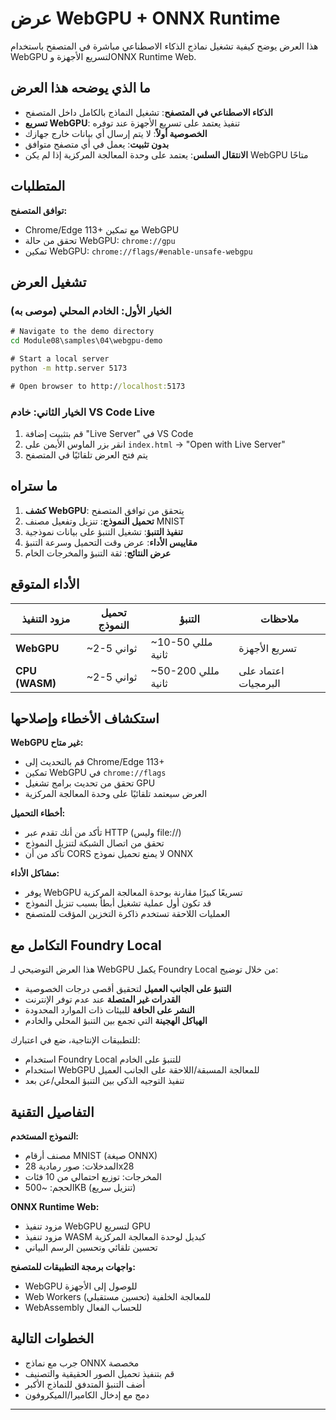 <!--
CO_OP_TRANSLATOR_METADATA:
{
  "original_hash": "7a474b8e201d5316c0095cdbc3bf0555",
  "translation_date": "2025-09-24T13:46:53+00:00",
  "source_file": "Module08/samples/04/webgpu-demo/README.md",
  "language_code": "ar"
}
-->
# عرض WebGPU + ONNX Runtime

هذا العرض يوضح كيفية تشغيل نماذج الذكاء الاصطناعي مباشرة في المتصفح باستخدام WebGPU لتسريع الأجهزة وONNX Runtime Web.

## ما الذي يوضحه هذا العرض

- **الذكاء الاصطناعي في المتصفح**: تشغيل النماذج بالكامل داخل المتصفح  
- **تسريع WebGPU**: تنفيذ يعتمد على تسريع الأجهزة عند توفره  
- **الخصوصية أولاً**: لا يتم إرسال أي بيانات خارج جهازك  
- **بدون تثبيت**: يعمل في أي متصفح متوافق  
- **الانتقال السلس**: يعتمد على وحدة المعالجة المركزية إذا لم يكن WebGPU متاحًا  

## المتطلبات

**توافق المتصفح:**
- Chrome/Edge 113+ مع تمكين WebGPU  
- تحقق من حالة WebGPU: `chrome://gpu`  
- تمكين WebGPU: `chrome://flags/#enable-unsafe-webgpu`  

## تشغيل العرض

### الخيار الأول: الخادم المحلي (موصى به)

```cmd
# Navigate to the demo directory
cd Module08\samples\04\webgpu-demo

# Start a local server
python -m http.server 5173

# Open browser to http://localhost:5173
```

### الخيار الثاني: خادم VS Code Live

1. قم بتثبيت إضافة "Live Server" في VS Code  
2. انقر بزر الماوس الأيمن على `index.html` → "Open with Live Server"  
3. يتم فتح العرض تلقائيًا في المتصفح  

## ما ستراه

1. **كشف WebGPU**: يتحقق من توافق المتصفح  
2. **تحميل النموذج**: تنزيل وتفعيل مصنف MNIST  
3. **تنفيذ التنبؤ**: تشغيل التنبؤ على بيانات نموذجية  
4. **مقاييس الأداء**: عرض وقت التحميل وسرعة التنبؤ  
5. **عرض النتائج**: ثقة التنبؤ والمخرجات الخام  

## الأداء المتوقع

| مزود التنفيذ | تحميل النموذج | التنبؤ | ملاحظات |
|--------------|--------------|--------|---------|
| **WebGPU**   | ~2-5 ثواني   | ~10-50 مللي ثانية | تسريع الأجهزة |
| **CPU (WASM)** | ~2-5 ثواني | ~50-200 مللي ثانية | اعتماد على البرمجيات |

## استكشاف الأخطاء وإصلاحها

**WebGPU غير متاح:**
- قم بالتحديث إلى Chrome/Edge 113+  
- تمكين WebGPU في `chrome://flags`  
- تحقق من تحديث برامج تشغيل GPU  
- العرض سيعتمد تلقائيًا على وحدة المعالجة المركزية  

**أخطاء التحميل:**
- تأكد من أنك تقدم عبر HTTP (وليس file://)  
- تحقق من اتصال الشبكة لتنزيل النموذج  
- تأكد من أن CORS لا يمنع تحميل نموذج ONNX  

**مشاكل الأداء:**
- يوفر WebGPU تسريعًا كبيرًا مقارنة بوحدة المعالجة المركزية  
- قد تكون أول عملية تشغيل أبطأ بسبب تنزيل النموذج  
- العمليات اللاحقة تستخدم ذاكرة التخزين المؤقت للمتصفح  

## التكامل مع Foundry Local

هذا العرض التوضيحي لـ WebGPU يكمل Foundry Local من خلال توضيح:  

- **التنبؤ على الجانب العميل** لتحقيق أقصى درجات الخصوصية  
- **القدرات غير المتصلة** عند عدم توفر الإنترنت  
- **النشر على الحافة** للبيئات ذات الموارد المحدودة  
- **الهياكل الهجينة** التي تجمع بين التنبؤ المحلي والخادم  

للتطبيقات الإنتاجية، ضع في اعتبارك:  
- استخدام Foundry Local للتنبؤ على الخادم  
- استخدام WebGPU للمعالجة المسبقة/اللاحقة على الجانب العميل  
- تنفيذ التوجيه الذكي بين التنبؤ المحلي/عن بعد  

## التفاصيل التقنية

**النموذج المستخدم:**
- مصنف أرقام MNIST (صيغة ONNX)  
- المدخلات: صور رمادية 28x28  
- المخرجات: توزيع احتمالي من 10 فئات  
- الحجم: ~500KB (تنزيل سريع)  

**ONNX Runtime Web:**
- مزود تنفيذ WebGPU لتسريع GPU  
- مزود تنفيذ WASM كبديل لوحدة المعالجة المركزية  
- تحسين تلقائي وتحسين الرسم البياني  

**واجهات برمجة التطبيقات للمتصفح:**
- WebGPU للوصول إلى الأجهزة  
- Web Workers للمعالجة الخلفية (تحسين مستقبلي)  
- WebAssembly للحساب الفعال  

## الخطوات التالية

- جرب مع نماذج ONNX مخصصة  
- قم بتنفيذ تحميل الصور الحقيقية والتصنيف  
- أضف التنبؤ المتدفق للنماذج الأكبر  
- دمج مع إدخال الكاميرا/الميكروفون  

---

